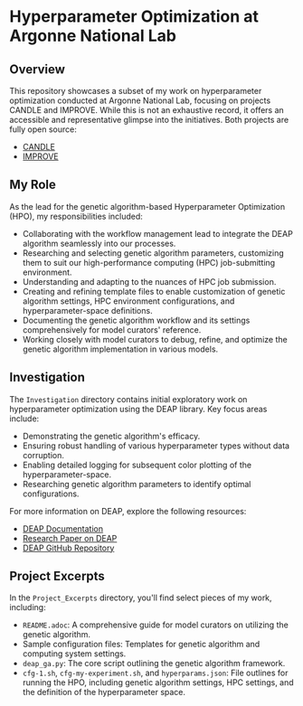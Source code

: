 # Hyperparameter Optimization at Argonne National Lab

## Overview

This repository showcases a subset of my work on hyperparameter optimization conducted at Argonne National Lab, focusing on projects CANDLE and IMPROVE. While this is not an exhaustive record, it offers an accessible and representative glimpse into the initiatives. Both projects are fully open source:

- [CANDLE](https://github.com/ECP-CANDLE)
- [IMPROVE](https://github.com/JDACS4C-IMPROVE)

## My Role

As the lead for the genetic algorithm-based Hyperparameter Optimization (HPO), my responsibilities included:

- Collaborating with the workflow management lead to integrate the DEAP algorithm seamlessly into our processes.
- Researching and selecting genetic algorithm parameters, customizing them to suit our high-performance computing (HPC) job-submitting environment.
- Understanding and adapting to the nuances of HPC job submission.
- Creating and refining template files to enable customization of genetic algorithm settings, HPC environment configurations, and hyperparameter-space definitions.
- Documenting the genetic algorithm workflow and its settings comprehensively for model curators' reference.
- Working closely with model curators to debug, refine, and optimize the genetic algorithm implementation in various models.

## Investigation

The `Investigation` directory contains initial exploratory work on hyperparameter optimization using the DEAP library. Key focus areas include:

- Demonstrating the genetic algorithm's efficacy.
- Ensuring robust handling of various hyperparameter types without data corruption.
- Enabling detailed logging for subsequent color plotting of the hyperparameter-space.
- Researching genetic algorithm parameters to identify optimal configurations.

For more information on DEAP, explore the following resources:

- [DEAP Documentation](https://deap.readthedocs.io/en/master/index.html)
- [Research Paper on DEAP](https://www.researchgate.net/publication/235707001_DEAP_Evolutionary_algorithms_made_easy)
- [DEAP GitHub Repository](https://github.com/DEAP/deap)

## Project Excerpts

In the `Project_Excerpts` directory, you'll find select pieces of my work, including:

- `README.adoc`: A comprehensive guide for model curators on utilizing the genetic algorithm.
- Sample configuration files: Templates for genetic algorithm and computing system settings.
- `deap_ga.py`: The core script outlining the genetic algorithm framework.
- `cfg-1.sh`, `cfg-my-experiment.sh`, and `hyperparams.json`: File outlines for running the HPO, including genetic algorithm settings, HPC settings, and the definition of the hyperparameter space.
